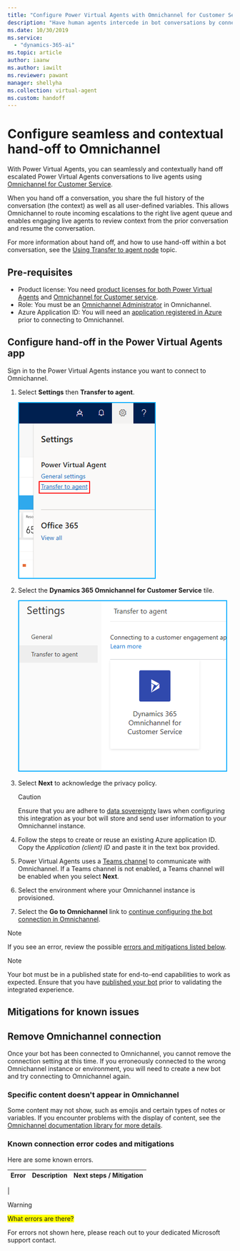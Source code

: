 ```yaml
---
title: "Configure Power Virtual Agents with Omnichannel for Customer Service"
description: "Have human agents intercede in bot conversations by connecting Power Virtual Agents to Omnichannel."
ms.date: 10/30/2019
ms.service:
  - "dynamics-365-ai"
ms.topic: article
author: iaanw  
ms.author: iawilt
ms.reviewer: pawant
manager: shellyha
ms.collection: virtual-agent
ms.custom: handoff
---
```


# Configure seamless and contextual hand-off to Omnichannel
With Power Virtual Agents, you can seamlessly and contextually hand off escalated Power Virtual Agents conversations to live agents using [Omnichannel for Customer Service](https://docs.microsoft.com/dynamics365/omnichannel/omnichannel-customer-service-guide). 

When you hand off a conversation, you share the full history of the conversation (the context) as well as all user-defined variables. This allows Omnichannel to route incoming escalations to the right live agent queue and enables engaging live agents to review context from the prior conversation and resume the conversation.

For more information about hand off, and how to use hand-off within a bot conversation, see the [Using Transfer to agent node](how-to-handoff.md) topic.

## Pre-requisites
* Product license: You need [product licenses for both Power Virtual Agents](https://go.microsoft.com/fwlink/?LinkId=2092080&clcid=0x409) and [Omnichannel for Customer service](https://docs.microsoft.com/dynamics365/customer-engagement/omnichannel/try-chat-for-dynamics365).
* Role: You must be an [Omnichannel Administrator](https://docs.microsoft.com/dynamics365/customer-engagement/omnichannel/administrator/add-users-assign-roles) in Omnichannel.
* Azure Application ID: You will need an [application registered in Azure](https://docs.microsoft.com/azure/active-directory/develop/howto-create-service-principal-portal#create-an-azure-active-directory-application) prior to connecting to Omnichannel.


## Configure hand-off in the Power Virtual Agents app

Sign in to the Power Virtual Agents instance you want to connect to Omnichannel.


1. Select **Settings** then **Transfer to agent**.
    
    ![IMAGE SHOWING SETTINGS PANEL OPENED](media/handoff-settings.png)


1. Select the **Dynamics 365 Omnichannel for Customer Service** tile.

    ![IMAGE SHOWING OC TILE IN SETTINGS](media/handoff-oc-tile.png)


1. Select **Next** to acknowledge the privacy policy. 
    >[!CAUTION]
    >Ensure that you are adhere to [data sovereignty](data-location.md) laws when configuring this integration as your bot will store and send user information to your Omnichannel instance.

1. Follow the steps to create or reuse an existing Azure application ID. Copy the *Application (client) ID* and paste it in the text box provided.

1. Power Virtual Agents uses a [Teams channel](getting-started-deploy.md) to communicate with Omnichannel. If a Teams channel is not enabled, a Teams channel will be enabled when you select **Next**. 

1. Select the environment where your Omnichannel instance is provisioned.

1. Select the **Go to Omnichannel** link to [continue configuring the bot connection in Omnichannel](https://docs.microsoft.com/dynamics365/omnichannel/administrator/configure-bot-virtual-agent).


>[!NOTE]
>If you see an error, review the possible [errors and mitigations listed below](#mitigations-for-known-issues).

>[!NOTE]
>Your bot must be in a published state for end-to-end capabilities to work as expected. Ensure that you have [published your bot](getting-started-deploy.md) prior to validating the integrated experience.

## Mitigations for known issues

## Remove Omnichannel connection
Once your bot has been connected to Omnichannel, you cannot remove the connection setting at this time. If you erroneously connected to the wrong Omnichannel instance or environment, you will need to create a new bot and try connecting to Omnichannel again.

### Specific content doesn't appear in Omnichannel
Some content may not show, such as emojis and certain types of notes or variables. If you encounter problems with the display of content, see the [Omnichannel documentation library for more details](https://docs.microsoft.com/dynamics365/omnichannel/omnichannel-readme).



### Known connection error codes and mitigations
Here are some known errors.

| Error | Description | Next steps / Mitigation |
| ------- | ------- | ------- |
| 

>[!WARNING]
><span style="background-color:yellow;">What errors are there?</span>

For errors not shown here, please reach out to your dedicated Microsoft support contact.
